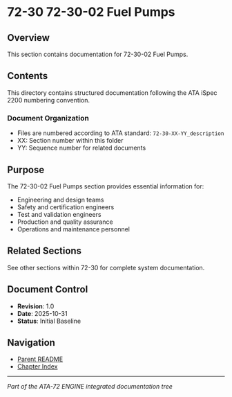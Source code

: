 # 72-30 72-30-02 Fuel Pumps

## Overview
This section contains documentation for 72-30-02 Fuel Pumps.

## Contents
This directory contains structured documentation following the ATA iSpec 2200 numbering convention.

### Document Organization
- Files are numbered according to ATA standard: `72-30-XX-YY_description`
- XX: Section number within this folder
- YY: Sequence number for related documents

## Purpose
The 72-30-02 Fuel Pumps section provides essential information for:
- Engineering and design teams
- Safety and certification engineers
- Test and validation engineers
- Production and quality assurance
- Operations and maintenance personnel

## Related Sections
See other sections within 72-30 for complete system documentation.

## Document Control
- **Revision**: 1.0
- **Date**: 2025-10-31
- **Status**: Initial Baseline

## Navigation
- [Parent README](../README.md)
- [Chapter Index](../../INDEX.md)

---
*Part of the ATA-72 ENGINE integrated documentation tree*
